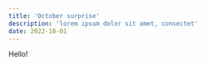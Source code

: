 ```yaml
---
title: 'October surprise'
description: 'lorem ipsum dolor sit amet, consectet'
date: 2022-10-01
---
```


Hello!
